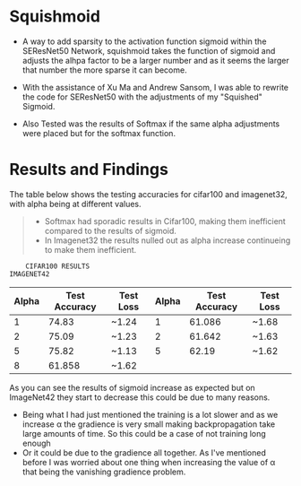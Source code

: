 # Squishmoid
- A way to add sparsity to the activation function sigmoid within the SEResNet50 Network, squishmoid takes the function of sigmoid and adjusts the alhpa factor to be a larger number and as it seems the larger that number the more sparse it can become. 

- With the assistance of Xu Ma and Andrew Sansom, I was able to rewrite the code for SEResNet50 with the adjustments of my "Squished" Sigmoid.

- Also Tested was the results of Softmax if the same alpha adjustments were placed but for the softmax function. 

# Results and Findings
The table below shows the testing accuracies for cifar100 and imagenet32, with alpha being at different values.
  > - Softmax had sporadic results in Cifar100, making them inefficient compared to the results of sigmoid.  
  > - In Imagenet32 the results nulled out as alpha increase continueing to make them inefficient.

        CIFAR100 RESULTS                                            IMAGENET42
        
| Alpha | Test Accuracy | Test Loss |                   Alpha | Test Accuracy | Test Loss |   
|-------|---------------|-----------|                  -------|---------------|-----------|
|   1   |     74.83     |   ~1.24   |                     1   |    61.086     |   ~1.68   |
|   2   |     75.09     |   ~1.23   |                     2   |    61.642     |   ~1.63   |
|   5   |     75.82     |   ~1.13   |                     5   |    62.19      |   ~1.62   |
                                                          8   |    61.858     |   ~1.62   |
                                                       
As you can see the results of sigmoid increase as expected but on ImageNet42 they start to decrease this could be due to many reasons. 

- Being what I had just mentioned the training is a lot slower and as we increase α the gradience is very small making backpropagation take large amounts of time. So this could be a case of not training long enough
- Or it could be due to the gradience all together. As I've mentioned before I was worried about one thing when increasing the value of α that being the vanishing gradience problem.
